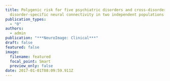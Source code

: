 ```yaml
---
title: Polygenic risk for five psychiatric disorders and cross-disorder and
  disorder-specific neural connectivity in two independent populations
publication_types:
  - "0"
authors:
  - admin
publication: "***NeuroImage: Clinical***"
draft: false
featured: false
image:
  filename: featured
  focal_point: Smart
  preview_only: false
date: 2017-01-01T08:09:59.911Z
---
```

